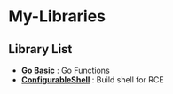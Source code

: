 # My-Libraries
## Library List
* **[Go Basic](https://github.com/machineydv/GoBasic)** : Go Functions
* **[ConfigurableShell](https://github.com/machineydv/ConfigurableShell)** : Build shell for RCE


